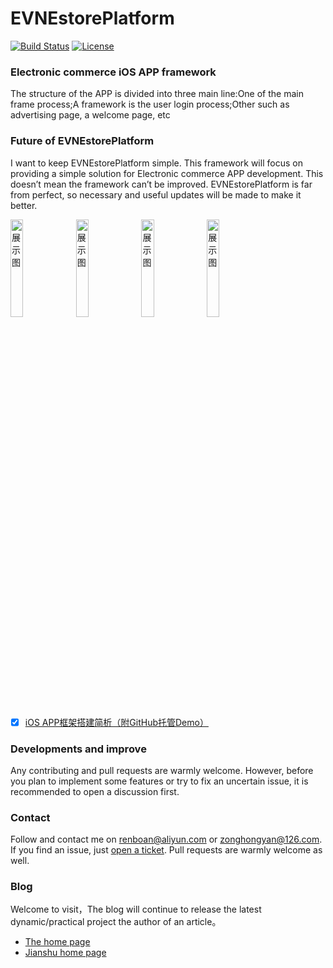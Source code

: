# EVNEstorePlatform
[![Build Status](https://travis-ci.org/zonghongyan/EVNEstorePlatform.svg?branch=master)](https://travis-ci.org/zonghongyan/EVNEstorePlatform)
[![License](https://img.shields.io/github/license/zonghongyan/EVNEstorePlatform.svg?style=flat)](https://github.com/zonghongyan/EVNEstorePlatform/blob/master/LICENSE)

### Electronic commerce iOS APP framework

The structure of the APP is divided into three main line:One of the main frame process;A framework is the user login process;Other such as advertising page, a welcome page, etc

### Future of EVNEstorePlatform

I want to keep EVNEstorePlatform simple. This framework will focus on providing a simple solution for Electronic commerce APP development. This doesn’t mean the framework can’t be improved. EVNEstorePlatform is far from perfect, so necessary and useful updates will be made to make it better.

<img src="https://raw.githubusercontent.com/zonghongyan/EVNEstorePlatform/master/EVNEstorePlatform/EVNEstorePlatform/Assets.xcassets/showPic/Sticker%20Pack.stickerpack/EVNLauchImage.sticker/EVNLauchImage.png" width="20%" height="20%" alt="展示图" >
<img src="https://github.com/zonghongyan/EVNEstorePlatform/blob/3faf7ebc1bc00cd520b33ef86957f1ce9c36144a/EVNEstorePlatform/EVNEstorePlatform/Assets.xcassets/showPic/Sticker%20Pack.stickerpack/Show.sticker/Show.gif" width="20%" height="20%" alt="展示图" />
<img src="https://github.com/zonghongyan/EVNEstorePlatform/blob/3faf7ebc1bc00cd520b33ef86957f1ce9c36144a/EVNEstorePlatform/EVNEstorePlatform/Assets.xcassets/showPic/Sticker%20Pack.stickerpack/Show01.sticker/Show01.gif" width="20%" height="20%" alt="展示图" />
<img src="https://github.com/zonghongyan/EVNEstorePlatform/blob/3faf7ebc1bc00cd520b33ef86957f1ce9c36144a/EVNEstorePlatform/EVNEstorePlatform/Assets.xcassets/showPic/Sticker%20Pack.stickerpack/Show02.sticker/Show02.gif" width="20%" height="20%" alt="展示图" />


* [x] [iOS APP框架搭建简析（附GitHub托管Demo）](http://www.jianshu.com/p/89e25c288d76)

### Developments and improve

Any contributing and pull requests are warmly welcome. However, before you plan to implement some features or try to fix an uncertain issue, it is recommended to open a discussion first. 

### Contact

Follow and contact me on <a href="mailto:renboan@aliyun.com">renboan@aliyun.com</a>  or  <a href="mailto:zonghongyan@126.com">zonghongyan@126.com</a>. If you find an issue, just [open a ticket](https://github.com/zonghongyan/EVNEstorePlatform/issues/new). Pull requests are warmly welcome as well.

### Blog

Welcome to visit，The blog will continue to release the latest dynamic/practical project the author of an article。

- [The home page](https://zonghongyan.github.io)
- [Jianshu home page](http://www.jianshu.com/u/ac49bc773ff9)
